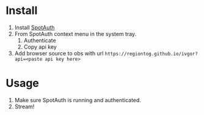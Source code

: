 # Install
1. Install [SpotAuth](https://github.com/regiontog/spot-auth/releases)
2. From SpotAuth context menu in the system tray.
      1. Authenticate
      2. Copy api key
3. Add browser source to obs with url `https://regiontog.github.io/ivgor?api=<paste api key here>`

# Usage
1. Make sure SpotAuth is running and authenticated.
2. Stream!
